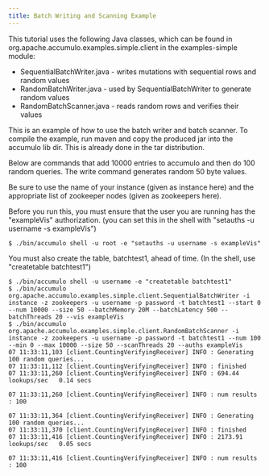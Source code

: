 ```yaml
---
title: Batch Writing and Scanning Example
---
```


This tutorial uses the following Java classes, which can be found in org.apache.accumulo.examples.simple.client in the examples-simple module:

 * SequentialBatchWriter.java - writes mutations with sequential rows and random values
 * RandomBatchWriter.java - used by SequentialBatchWriter to generate random values
 * RandomBatchScanner.java - reads random rows and verifies their values

This is an example of how to use the batch writer and batch scanner. To compile
the example, run maven and copy the produced jar into the accumulo lib dir.
This is already done in the tar distribution.

Below are commands that add 10000 entries to accumulo and then do 100 random
queries. The write command generates random 50 byte values.

Be sure to use the name of your instance (given as instance here) and the appropriate
list of zookeeper nodes (given as zookeepers here).

Before you run this, you must ensure that the user you are running has the
"exampleVis" authorization. (you can set this in the shell with "setauths -u username -s exampleVis")

    $ ./bin/accumulo shell -u root -e "setauths -u username -s exampleVis"

You must also create the table, batchtest1, ahead of time. (In the shell, use "createtable batchtest1")

    $ ./bin/accumulo shell -u username -e "createtable batchtest1"
    $ ./bin/accumulo org.apache.accumulo.examples.simple.client.SequentialBatchWriter -i instance -z zookeepers -u username -p password -t batchtest1 --start 0 --num 10000 --size 50 --batchMemory 20M --batchLatency 500 --batchThreads 20 --vis exampleVis
    $ ./bin/accumulo org.apache.accumulo.examples.simple.client.RandomBatchScanner -i instance -z zookeepers -u username -p password -t batchtest1 --num 100 --min 0 --max 10000 --size 50 --scanThreads 20 --auths exampleVis
    07 11:33:11,103 [client.CountingVerifyingReceiver] INFO : Generating 100 random queries...
    07 11:33:11,112 [client.CountingVerifyingReceiver] INFO : finished
    07 11:33:11,260 [client.CountingVerifyingReceiver] INFO : 694.44 lookups/sec   0.14 secs

    07 11:33:11,260 [client.CountingVerifyingReceiver] INFO : num results : 100

    07 11:33:11,364 [client.CountingVerifyingReceiver] INFO : Generating 100 random queries...
    07 11:33:11,370 [client.CountingVerifyingReceiver] INFO : finished
    07 11:33:11,416 [client.CountingVerifyingReceiver] INFO : 2173.91 lookups/sec   0.05 secs

    07 11:33:11,416 [client.CountingVerifyingReceiver] INFO : num results : 100
